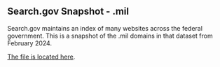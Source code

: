 ## Search.gov Snapshot - .mil

Search.gov maintains an index of many websites across the federal government.  This is a snapshot of the .mil domains in that dataset from February 2024.  

[The file is located here](https://github.com/GSA/federal-website-index/blob/main/data/dataset/searchgov_domains-mil.csv).  
